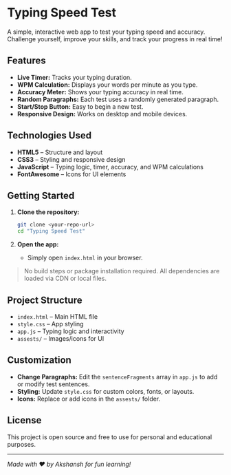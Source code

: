 # Typing Speed Test

A simple, interactive web app to test your typing speed and accuracy. Challenge yourself, improve your skills, and track your progress in real time!

## Features

- **Live Timer:** Tracks your typing duration.
- **WPM Calculation:** Displays your words per minute as you type.
- **Accuracy Meter:** Shows your typing accuracy in real time.
- **Random Paragraphs:** Each test uses a randomly generated paragraph.
- **Start/Stop Button:** Easy to begin a new test.
- **Responsive Design:** Works on desktop and mobile devices.

## Technologies Used

- **HTML5** – Structure and layout
- **CSS3** – Styling and responsive design
- **JavaScript** – Typing logic, timer, accuracy, and WPM calculations
- **FontAwesome** – Icons for UI elements

## Getting Started

1. **Clone the repository:**
	```sh
	git clone <your-repo-url>
	cd "Typing Speed Test"
	```

2. **Open the app:**
	- Simply open `index.html` in your browser.

> No build steps or package installation required. All dependencies are loaded via CDN or local files.

## Project Structure

- `index.html` – Main HTML file
- `style.css` – App styling
- `app.js` – Typing logic and interactivity
- `assests/` – Images/icons for UI

## Customization

- **Change Paragraphs:** Edit the `sentenceFragments` array in `app.js` to add or modify test sentences.
- **Styling:** Update `style.css` for custom colors, fonts, or layouts.
- **Icons:** Replace or add icons in the `assests/` folder.

## License

This project is open source and free to use for personal and educational purposes.

---

_Made with ❤️ by Akshansh for fun learning!_
